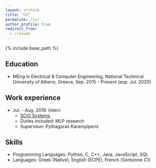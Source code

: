 ```yaml
---
layout: archive
title: "CV"
permalink: /cv/
author_profile: true
redirect_from:
  - /resume
---
```


{% include base_path %}

Education
------
* MEng in Electrical & Computer Engineering, National Technical University of Athens, Greece, Sep. 2015 - Present (exp. Jul. 2020)

Work experience
------
* Jul. - Aug. 2019: Intern
  * [SCiO Systems](https://scio.systems)
  * Duties included: MLP research
  * Supervisor: Pythagoras Karampiperis

Skills
------
* Programming Languages: Python, C, C++, Java, JavaScript, SQL
* Languages: Greek (Native), English (ECPE), French (Sorbonne C1)

<!--Projects
------
* [AixPy](https://github.com/gchochla/aixpy): Open-Source Artificial Intelligence Library
  * Personal Project
  * Implemented in Python
  * Early stages of development (as of Aug. 2019)
  * NumPy backbone
-->
